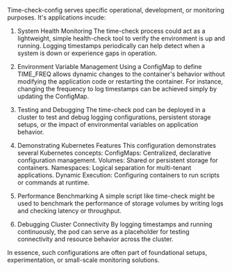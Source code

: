Time-check-config serves specific operational, development, or monitoring purposes. It's applications incude:

1. System Health Monitoring
The time-check process could act as a lightweight, simple health-check tool to verify the environment is up and running.
Logging timestamps periodically can help detect when a system is down or experience gaps in operation.

2. Environment Variable Management
Using a ConfigMap to define TIME_FREQ allows dynamic changes to the container's behavior without modifying the application code or restarting the container.
For instance, changing the frequency to log timestamps can be achieved simply by updating the ConfigMap.

3. Testing and Debugging
The time-check pod can be deployed in a cluster to test and debug logging configurations, persistent storage setups, or the impact of environmental variables on application behavior.

4. Demonstrating Kubernetes Features
This configuration demonstrates several Kubernetes concepts:
ConfigMaps: Centralized, declarative configuration management.
Volumes: Shared or persistent storage for containers.
Namespaces: Logical separation for multi-tenant applications.
Dynamic Execution: Configuring containers to run scripts or commands at runtime.

5. Performance Benchmarking
A simple script like time-check might be used to benchmark the performance of storage volumes by writing logs and checking latency or throughput.

6. Debugging Cluster Connectivity
By logging timestamps and running continuously, the pod can serve as a placeholder for testing connectivity and resource behavior across the cluster.


In essence, such configurations are often part of foundational setups, experimentation, or small-scale monitoring solutions.